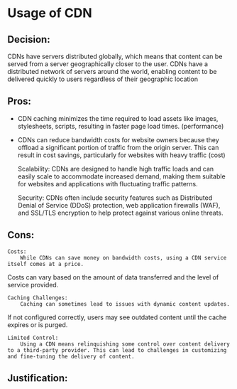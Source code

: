         
# Usage of CDN

## Decision:

CDNs have servers distributed globally, which means that content can be served from a server geographically closer to the user.
CDNs have a distributed network of servers around the world, enabling content to be delivered quickly to users regardless of their geographic location

## Pros:

- CDN caching minimizes the time required to load  assets like images, stylesheets, scripts, resulting in faster page load times. (performance)

- CDNs can reduce bandwidth costs for website owners because they offload a significant portion 
of traffic from the origin server. This can result in cost savings, particularly for websites with heavy traffic (cost)

    Scalability:
        CDNs are designed to handle high traffic loads and can easily scale to accommodate increased demand,
 making them suitable for websites and applications with fluctuating traffic patterns.

    Security:
        CDNs often include security features such as Distributed Denial of Service (DDoS) protection, 
web application firewalls (WAF), and SSL/TLS encryption to help protect against various online threats.
 
## Cons:

    Costs:
        While CDNs can save money on bandwidth costs, using a CDN service itself comes at a price. 
Costs can vary based on the amount of data transferred and the level of service provided.

    Caching Challenges:
        Caching can sometimes lead to issues with dynamic content updates. 
If not configured correctly, users may see outdated content until the cache expires or is purged.

    Limited Control:
        Using a CDN means relinquishing some control over content delivery to a third-party provider. This can lead to challenges in customizing and fine-tuning the delivery of content.

## Justification:

